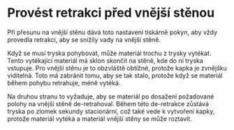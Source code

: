Provést retrakci před vnější stěnou
====
Při přesunu na vnější stěnu dává toto nastavení tiskárně pokyn, aby vždy provedla retrakci, aby se snížily vady na vnější stěně.

Když se musí tryska pohybovat, může materiál trochu z trysky vytékat. Tento vytékající materiál má sklon skončit na stěně, kde do ní tryska vstupuje. Pro vnější stěnu je to obzvláště obtížné, protože kapka je zvnějšku viditelná. Toto má zabránit tomu, aby se tak stalo, protože když se materiál během pohybu retrahuje, méně vytéká.

Na druhou stranu to vyžaduje, aby se materiál po dosažení požadované polohy na vnější stěně de-retrahoval. Během této de-retrakce zůstává tryska po zlomek sekundy stacionární, což také vede k vytvoření kapky, protože materiál vytéká a materiál vnější stěny se může roztavit.